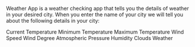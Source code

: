 Weather App is a weather checking app that tells you the details of weather in your desired city. When you enter the name of your city we will tell you about the following details in your city:

Current Temperature
Minimum Temperature
Maximum Temperature
Wind Speed
Wind Degree
Atmospheric Pressure
Humidity
Clouds
Weather